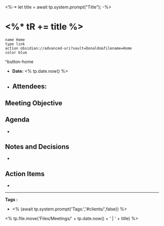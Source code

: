 <%-* 
let title = await tp.system.prompt("Title");
-%>
# <%* tR += title %>

```button
name Home
type link
action obsidian://advanced-uri?vault=Donaldo&filename=Home
color blue
```
^button-home

- **Date:**  <% tp.date.now() %>
- **Attendees:** 
	- 

## Meeting Objective


## Agenda
- 

## Notes and Decisions
- 

## Action Items
- 

---
**Tags :**
- <% (await tp.system.prompt('Tags:','#clients/',false)) %>

<% tp.file.move('Files/Meetings/' + tp.date.now() + ' | ' + title) %>